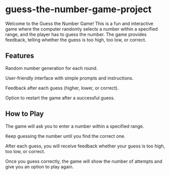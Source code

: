 # guess-the-number-game-project

Welcome to the Guess the Number Game! This is a fun and interactive game where the computer randomly selects a number within a specified range, and the player has to guess the number. The game provides feedback, telling whether the guess is too high, too low, or correct.

## Features

Random number generation for each round. 

User-friendly interface with simple prompts and instructions. 

Feedback after each guess (higher, lower, or correct). 

Option to restart the game after a successful guess.

## How to Play

The game will ask you to enter a number within a specified range.

Keep guessing the number until you find the correct one.

After each guess, you will receive feedback whether your guess is too high, too low, or correct.

Once you guess correctly, the game will show the number of attempts and give you an option to play again.
